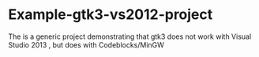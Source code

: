 Example-gtk3-vs2012-project
===========================

The is a generic project demonstrating that gtk3 does not work with Visual Studio 2013 , but does with Codeblocks/MinGW
